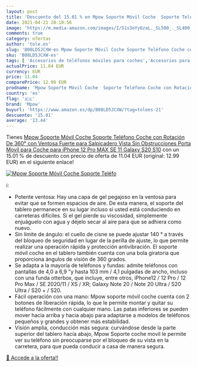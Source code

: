```yaml
---
layout: post
title: 'Descuento del 15.01 % en Mpow Soporte Móvil Coche  Soporte Teléfo'
date: 2021-04-21 20:10:56
image: 'https://m.media-amazon.com/images/I/51s3oYy6zaL._SL500_._SL400_.jpg'
comments: true
category: ofertas
author: 'tole.es'
slug: 'B08LD5JCXW-es Mpow Soporte Móvil Coche Soporte Teléfono Coche con...'
sku: 'B08LD5JCXW-es'
tags: [ 'Accesorios de teléfonos móviles para coches','Accesorios para móviles','Comunicación móvil y accesorios','Cunas de teléfonos móviles para coches','Electrónica','iphone','mpow', ]
actualPrice: 11.04 EUR
currency: EUR
price: 11.04
comparePrice: 12.99 EUR
prodname: 'Mpow Soporte Móvil Coche  Soporte Teléfono Coche con Rotación De 360°  con Ventosa Fuerte para Salpicadero  Vista Sin Obstrucciones Porta Movil para Coche para iPhone 12 Pro MAX SE 11  Galaxy S20 S10'
country: 'es'
flag: '🇪🇸'
brand: 'Mpow'
buyurl: 'https://www.amazon.es/dp/B08LD5JCXW/?tag=tolees-21'
descuento: '15.01'
average: '13.44'
---
```


Tienes [Mpow Soporte Móvil Coche  Soporte Teléfono Coche con Rotación De 360°  con Ventosa Fuerte para Salpicadero  Vista Sin Obstrucciones Porta Movil para Coche para iPhone 12 Pro MAX SE 11  Galaxy S20 S10](https://www.amazon.es/dp/B08LD5JCXW/?tag=tolees-21) con un 15.01 % de descuento con precio de oferta de 11.04 EUR (original: 12.99 EUR) en el siguiente enlace!

[![Mpow Soporte Móvil Coche  Soporte Teléfo](https://m.media-amazon.com/images/I/51s3oYy6zaL._SL500_._SL400_.jpg)](https://www.amazon.es/dp/B08LD5JCXW/?tag=tolees-21)

ℹ️:

- Potente ventosa: Hay una capa de gel pegajoso en la ventosa para evitar que se formen espacios de aire. De esta manera, el soporte del tablero permanece en su lugar incluso si usted está conduciendo en carreteras difíciles. Si el gel pierde su viscosidad, simplemente enjuáguelo con agua y déjelo secar al aire para que se adhiera como nuevo.
- Sin límite de ángulo: el cuello de cisne se puede ajustar 140 ° a través del bloqueo de seguridad en lugar de la perilla de ajuste, lo que permite realizar una operación rápida y protección antivibración. El soporte móvil coche en el tablero también cuenta con una bola giratoria que proporciona ángulos de visión de 360 grados.
- Se adapta a la mayoría de teléfonos y fundas: admite teléfonos con pantallas de 4,0 a 6,9 "y hasta 103 mm / 4,1 pulgadas de ancho, incluso con una funda otterbox, que incluye, entre otros, iPhone12 / 12 Pro / 12 Pro Max / SE 2020/11 / XS / XR; Galaxy Note 20 / Note 20 Ultra / S20 Ultra / S20 + / S20.
- Fácil operación con una mano: Mpow soporte móvil coche cuenta con 2 botones de liberación rápida, lo que le permite montar y quitar su teléfono fácilmente con cualquier mano. Las patas inferiores se pueden mover hacia arriba y hacia abajo para adaptarse a modelos de teléfonos pequeños y grandes y obtener más estabilidad.
- Visión amplia, conducción más segura: curvándose desde la parte superior del tablero hacia abajo, Mpow Soporte coche movil le permite ver su teléfono sin preocuparse por el bloqueo de su vista en la carretera, para que pueda conducir a casa de manera segura.

[🛒 Accede a la oferta!!](https://www.amazon.es/dp/B08LD5JCXW/?tag=tolees-21)
